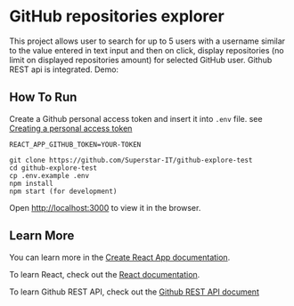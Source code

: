 # GitHub repositories explorer

This project allows user to search for up to 5 users with a username similar to the value entered in text input and then on click, display repositories (no limit on displayed repositories amount) for selected GitHub user.  Github REST api is integrated.
Demo: 

## How To Run

Create a Github personal access token and insert it into `.env` file. see [Creating a personal access token](https://docs.github.com/en/authentication/keeping-your-account-and-data-secure/creating-a-personal-access-token)

`REACT_APP_GITHUB_TOKEN=YOUR-TOKEN`

```
git clone https://github.com/Superstar-IT/github-explore-test
cd github-explore-test
cp .env.example .env
npm install
npm start (for development)
```

Open [http://localhost:3000](http://localhost:3000) to view it in the browser.

## Learn More

You can learn more in the [Create React App documentation](https://facebook.github.io/create-react-app/docs/getting-started).

To learn React, check out the [React documentation](https://reactjs.org/).

To learn Github REST API, check out the [Github REST API document](https://docs.github.com/en/rest?apiVersion=2022-11-28)